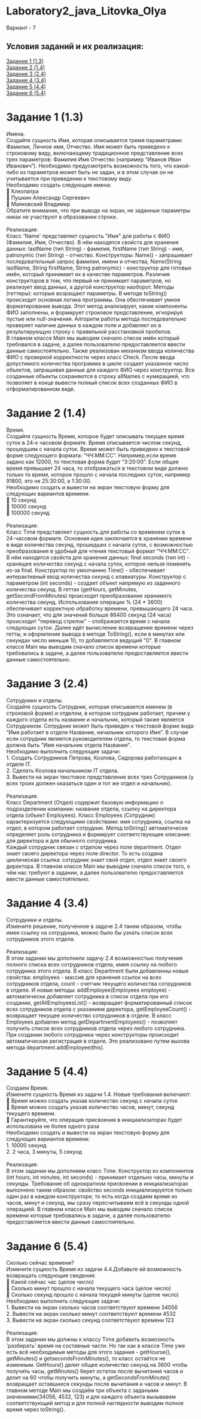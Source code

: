 # Laboratory2_java_Litovka_Olya
Вариант - 7
<H2>Условия заданий и их реализация:</H2>
<A HREF="#chap1">Задание 1 (1.3)</A><br>
<A HREF="#chap2">Задание 2 (1.4)</A><br>
<A HREF="#chap3">Задание 3 (2.4)</A><br>
<A HREF="#chap4">Задание 4 (3.4)</A><br>
<A HREF="#chap5">Задание 5 (4.4)</A><br>
<A HREF="#chap6">Задание 6 (5.4)</A><br>

<A NAME="chap1"></A>
<H1>Задание 1 (1.3)</H1>
<A NAME="chap1.2"></A>
Имена.<br>
Создайте сущность Имя, которая описывается тремя параметрами: Фамилия, Личное имя,
Отчество. Имя может быть приведено к строковому виду, включающему традиционное
представление всех трех параметров: Фамилия Имя Отчество (например “Иванов Иван
Иванович”). Необходимо предусмотреть возможность того, что какой-либо из параметров может
быть не задан, и в этом случае он не учитывается при приведении к текстовому виду.<br>
Необходимо создать следующие имена:<br>
 Клеопатра<br>
 Пушкин Александр Сергеевич<br>
 Маяковский Владимир<br>
Обратите внимание, что при выводе на экран, не заданные параметры никак не участвуют в
образовании строки.<br>
<br>
Реализация:<br>
Класс 'Name' представляет сущность "Имя" для работы с ФИО (Фамилия, Имя, Отчество).
В нём находятся свойста для хранения данных: lastName (тип String) - фамилия, firstName (тип String) - имя, patronymic (тип String) - отчество.
Конструкторы: Name() - запрашивает последовательный запрос фамилии, имени и отчества, 
Name(String lastName, String firstName, String patronymic) -  конструктор для готовых имён, который принимает их в качестве параметров.
Различия конструкторов в том, что первый не принимает параметров, но реализует ввод данных, а другой конструктор наоборот.
Методы (геттеры): которые возращают параметры. В методе toString() происходит основная логика программы. 
Она обеспечивает умное форматирование вывода. Этот метод анализирует, какие компоненты ФИО заполнены,
и формирует строковое представление, игнорируя пустые или null-значения. 
Алгоритм работы метода последовательно проверяет наличие данных в каждом поле и добавляет их в результирующую строку с 
правильной расстановкой пробелов.<br>
В главном классе Main мы выводим сначало список имён который требовался в задаче, а далее пользователю предоставляется ввести данные самостоятельно. Также реализован механизм ввода количества ФИО с проверкой корректности через класс Check. После ввода допустимого количества программа в цикле создает указанное число объектов, запрашивая данные для каждого ФИО через конструктор. Все созданные объекты сохраняются в строку allNames с нумерацией, что позволяет в конце вывести полный список всех созданных ФИО в отформатированном виде.


<A NAME="chap2"></A>
<H1>Задание 2 (1.4)</H1>
<A NAME="chap1.3"></A>
Время.<br>
Создайте сущность Время, которое будет описывать текущее время суток в 24-х часовом
формате. Время описывается числом секунд, прошедшим с начала суток. Время может быть
приведено к текстовой форме следующего формата: “ЧЧ:ММ:СС”. Например,если время задано как
12000, то текстовая форма будет “3:20:00”. Если общее время превышает 24 часа, то отображаться
в текстовом виде должно только то время, которое прошло с начала последних суток, например
91800, это не 25:30:00, а 1:30:00.<br>
Необходимо создать и вывести на экран текстовую форму для следующих вариантов времени:<br>
 10 секунд<br>
 10000 секунд<br>
 100000 секунд<br>
<br>
Реализация:<br>
Класс Time представляет сущность для работы со временем суток в 24-часовом формате. Основная идея заключается в хранении времени в виде количества секунд, прошедших с начала суток, с возможностью преобразования в удобный для чтения текстовый формат "ЧЧ:ММ:СС".
В нём находятся свойста для хранения данных: final seconds (тип int) - хранящее количество секунд с начала суток, которое нельзя поменять из-за final. Конструктор по умолчанию  Time() - обеспечивает интерактивный ввод количества секунд с клавиатуры. Конструктор с параметром (int seconds) - создает объект напрямую из заданного количества секунд. В геттах (getHours, getMinutes, getSecondFromMinutes) происходят преобразование хранимого количества секунд. Использование операции % (24 * 3600) обеспечивает корректную обработку времени, превышающего 24 часа. Это означает, что для значений больше 86400 секунд (24 часа) происходит "перевод стрелок" - отображается время с начала следующих суток. Далее идёт вычисление возвращение времени через гетты, и оформление вывода в методе ToString(), если в минутах или секундах число меньше 10, то добавляется ведущий "0". В главном классе Main мы выводим сначало список времени которые требовались в задаче, а далее пользователю предоставляется ввести данные самостоятельно.

<A NAME="chap3"></A>
<H1>Задание 3 (2.4)</H1>
<A NAME="chap1.2"></A>
Сотрудники и отделы. <br>
Создайте сущность Сотрудник, которая описывается именем (в строковой форме) и отделом, в
котором сотрудник работает, причем у каждого отдела есть название и начальник, который
также является Сотрудником. Сотрудник может быть приведен к текстовой форме вида: “Имя
работает в отделе Название, начальник которого Имя”. В случае если сотрудник является
руководителем отдела, то текстовая форма должна быть “Имя начальник отдела Название”.<br>
Необходимо выполнить следующие задачи:<br>
1. Создать Сотрудников Петрова, Козлова, Сидорова работающих в отделе IT.<br>
2. Сделать Козлова начальником IT отдела.<br>
3. Вывести на экран текстовое представление всех трех Сотрудников (у всех троих должен
оказаться один и тот же отдел и начальник).<br>
<br>
Реализация:<br>
Класс Department (Отдел) содержит базовую информацию о подразделении компании: название отдела, ссылку на директора отдела (объект Employees).
Класс Employees (Сотрудник) характеризуется следующими свойствами: имя сотрудника,
ссылка на отдел, в котором работает сотрудник. Mетод toString() автоматически определяет роль сотрудника и формирует соответствующее описание: для директора и для обычного сотрудника. <br>
Каждый сотрудник связан с отделом через поле department. Отдел знает своего директора через поле director. То есть создана циклическая ссылка: сотрудник знает свой отдел, отдел знает своего директора. В главном классе Main мы выводим сначало список того, о чём нас требуют в задании, а далее пользователю предоставляется ввести данные самостоятельно.

<A NAME="chap4"></A>
<H1>Задание 4 (3.4)</H1>
<A NAME="chap1.2"></A>
Сотрудники и отделы.<br>
Измените решение, полученное в задаче 2.4 таким образом, чтобы имея ссылку на сотрудника,
можно было бы узнать список всех сотрудников этого отдела.<br>
<br>
Реализация:<br>
В этом задании мы дополнили задачу 2.4 возможностью получения полного списка всех сотрудников отдела, имея ссылку на любого сотрудника этого отдела.
В класс Department были добавленны новые свойства: employees - массив для хранения ссылок на всех сотрудников отдела, count - счетчик текущего количества сотрудников в отделе.
И новые методы: addEmployee(Employees employee) - автоматически добавляет сотрудника в список отдела при его создании,
getAllEmployeesList() - возвращает форматированный список всех сотрудников отдела с указанием директора,
getEmployeeCount() - возвращает текущее количество сотрудников в отделе.
В класс Employees добавлен метод getDepartmentEmployees() - позволяет получить список всех сотрудников отдела через любого сотрудника. При создании любого сотрудника через конструкторы происходит автоматическая регистрация в отделе. Это реализовано путем вызова метода department.addEmployee(this).

<A NAME="chap5"></A>
<H1>Задание 5 (4.4)</H1>
<A NAME="chap1.2"></A>
Создаем Время. <br>
Измените сущность Время из задачи 1.4. Новые требования включают:<br>
 Время можно создать указав количество секунд с начала суток<br>
 Время можно создать указав количество часов, минут, секунд текущего времени.<br>
 Гарантируйте, что операция присвоения в инициализаторах будет использована не более
одного раза<br>
Необходимо создать и вывести на экран текстовую форму для следующих вариантов времени:<br>
1. 10000 секунд<br>
2. 2 часа, 3 минуты, 5 секунд<br>
<br>
Реализация:<br>
В этом задании мы  дополняем класс Time. Конструктор из компонентов (int hours, int minutes, int seconds) - принимает отдельно часы, минуты и секунды. Требование об однократном присвоении в инициализаторах выполнено таким образом:
свойство seconds инициализируется только один раз в каждом конструкторе,
то есть когда создаем время из часов, минут и секунд, мы сразу пересчитываем всё в секунды одной операцией.
В главном классе Main мы выводим сначало список времени которые требовались в задаче, а далее пользователю предоставляется ввести данные самостоятельно.

<A NAME="chap6"></A>
<H1>Задание 6 (5.4)</H1>
<A NAME="chap1.2"></A>
Сколько сейчас времени?<br>
Измените сущность Время из задачи 4.4.Добавьте ей возможность возвращать следующие сведения:<br>
 Какой сейчас час (целое число)<br>
 Сколько минут прошло с начала текущего часа (целое число)<br>
 Сколько секунд прошло с начала текущей минуты (целое число)<br>
Необходимо выполнить следующие задачи:<br>
1. Вывести на экран сколько часов соответствуют времени 34056<br>
2. Вывести на экран сколько минут соответствуют времени 4532<br>
3. Вывести на экран сколько секунд соответствуют времени 123<br>
<br>
Реализация:<br>
В этом задании мы должны к классу Time добавить возмозность 'разбирать' время на составные части. 
Но так как в классе Time уже есть всё необходимые методы для этого задания - getHourse(), getMinutes() и getsecondsFromMinutes(), то класс остаётся не изменным.
GetHours() делит общее количество секунд на 3600 чтобы получить часы, getMinutes() берет остаток после вычитания часов и делит на 60 чтобы получить минуты, 
а getSecondsFromMinute() возвращает оставшиеся секунды после вычитания и часов и минут.
В главном методе Main мы создаём три объекта с задаными значениями(34056, 4532, 123) и для каждого объекта вызывавем соответствующий метод и для полной
наглядности выводим полное время через toString().
